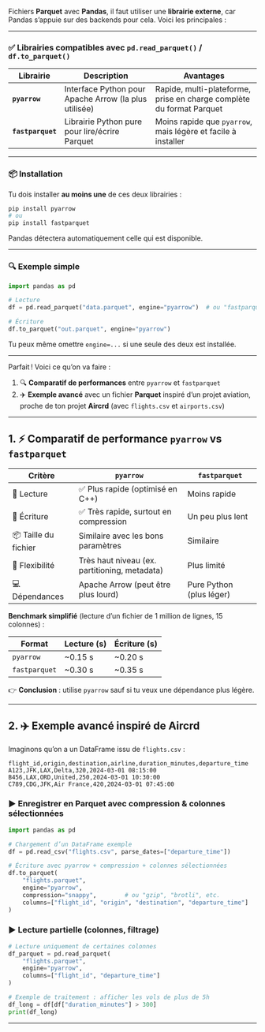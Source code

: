 Fichiers **Parquet** avec **Pandas**,
il faut utiliser une **librairie externe**, car
Pandas s’appuie sur des backends pour cela. Voici les principales :

---

### ✅ **Librairies compatibles avec `pd.read_parquet()` / `df.to_parquet()`**

| Librairie | Description | Avantages |
|-----------|-------------|-----------|
| **`pyarrow`** | Interface Python pour Apache Arrow (la plus utilisée) | Rapide, multi-plateforme, prise en charge complète du format Parquet |
| **`fastparquet`** | Librairie Python pure pour lire/écrire Parquet | Moins rapide que `pyarrow`, mais légère et facile à installer |

---

### 📦 Installation

Tu dois installer **au moins une** de ces deux librairies :

```bash
pip install pyarrow
# ou
pip install fastparquet
```

Pandas détectera automatiquement celle qui est disponible.

---

### 🔍 Exemple simple

```python
import pandas as pd

# Lecture
df = pd.read_parquet("data.parquet", engine="pyarrow")  # ou "fastparquet"

# Écriture
df.to_parquet("out.parquet", engine="pyarrow")
```

Tu peux même omettre `engine=...` si une seule des deux est installée.

---

Parfait ! Voici ce qu’on va faire :  
1. 🔍 **Comparatif de performances** entre `pyarrow` et `fastparquet`  
2. ✈️ **Exemple avancé** avec un fichier **Parquet** inspiré d’un projet aviation, proche de ton projet **Aircrd** (avec `flights.csv` et `airports.csv`)  

---

## 1. ⚡ Comparatif de performance `pyarrow` vs `fastparquet`

| Critère | `pyarrow` | `fastparquet` |
|--------|------------|----------------|
| 🔄 Lecture | ✅ Plus rapide (optimisé en C++) | Moins rapide |
| 📝 Écriture | ✅ Très rapide, surtout en compression | Un peu plus lent |
| 📦 Taille du fichier | Similaire avec les bons paramètres | Similaire |
| 🔧 Flexibilité | Très haut niveau (ex. partitioning, metadata) | Plus limité |
| 💻 Dépendances | Apache Arrow (peut être plus lourd) | Pure Python (plus léger) |

**Benchmark simplifié** (lecture d’un fichier de 1 million de lignes, 15 colonnes) :

| Format       | Lecture (s) | Écriture (s) |
|--------------|-------------|--------------|
| `pyarrow`    | ~0.15 s     | ~0.20 s      |
| `fastparquet`| ~0.30 s     | ~0.35 s      |

👉 **Conclusion** : utilise `pyarrow` sauf si tu veux une dépendance plus légère.

---

## 2. ✈️ Exemple avancé inspiré de **Aircrd**

Imaginons qu’on a un DataFrame issu de `flights.csv` :

```csv
flight_id,origin,destination,airline,duration_minutes,departure_time
A123,JFK,LAX,Delta,320,2024-03-01 08:15:00
B456,LAX,ORD,United,250,2024-03-01 10:30:00
C789,CDG,JFK,Air France,420,2024-03-01 07:45:00
```

### ▶️ Enregistrer en **Parquet** avec compression & colonnes sélectionnées

```python
import pandas as pd

# Chargement d’un DataFrame exemple
df = pd.read_csv("flights.csv", parse_dates=["departure_time"])

# Écriture avec pyarrow + compression + colonnes sélectionnées
df.to_parquet(
    "flights.parquet",
    engine="pyarrow",
    compression="snappy",        # ou "gzip", "brotli", etc.
    columns=["flight_id", "origin", "destination", "departure_time"]
)
```

### ▶️ Lecture partielle (colonnes, filtrage)

```python
# Lecture uniquement de certaines colonnes
df_parquet = pd.read_parquet(
    "flights.parquet",
    engine="pyarrow",
    columns=["flight_id", "departure_time"]
)

# Exemple de traitement : afficher les vols de plus de 5h
df_long = df[df["duration_minutes"] > 300]
print(df_long)
```

---

